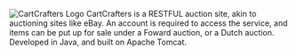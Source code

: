 ![CartCrafters Logo](https://github.com/Martin-Brejniak/CartCrafters/assets/77299294/2a516df4-c0f5-4fc3-8743-a26c7f5396c2)
CartCrafters is a RESTFUL auction site, akin to auctioning sites like eBay. An account is required to access the service, and items can be put up for sale under a Foward auction, or a Dutch auction. Developed in Java, and built on Apache Tomcat. 
